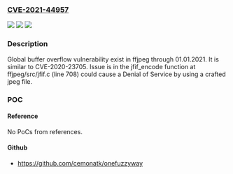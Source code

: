 ### [CVE-2021-44957](https://cve.mitre.org/cgi-bin/cvename.cgi?name=CVE-2021-44957)
![](https://img.shields.io/static/v1?label=Product&message=n%2Fa&color=blue)
![](https://img.shields.io/static/v1?label=Version&message=n%2Fa&color=blue)
![](https://img.shields.io/static/v1?label=Vulnerability&message=n%2Fa&color=brighgreen)

### Description

Global buffer overflow vulnerability exist in ffjpeg through 01.01.2021. It is similar to CVE-2020-23705. Issue is in the jfif_encode function at ffjpeg/src/jfif.c (line 708) could cause a Denial of Service by using a crafted jpeg file.

### POC

#### Reference
No PoCs from references.

#### Github
- https://github.com/cemonatk/onefuzzyway


